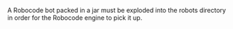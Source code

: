A Robocode bot packed in a jar must be exploded into the robots directory in
order for the Robocode engine to pick it up.
